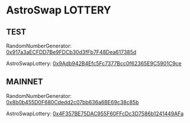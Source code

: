 # AstroSwap LOTTERY

## TEST

RandomNumberGenerator: [0x917a3aECFDD7Be9FDCb30d3fFb7F48Dea617385d](https://evmexplorer.testnet.velas.com/address/0x917a3aECFDD7Be9FDCb30d3fFb7F48Dea617385d)

AstroSwapLottery: [0x9Adb942B4Efc5Fc7377Bcc0f62365E9C5901C9ce](https://evmexplorer.testnet.velas.com/address/0x9Adb942B4Efc5Fc7377Bcc0f62365E9C5901C9ce)

## MAINNET

RandomNumberGenerator: [0x8b0b455D0F680Cdedd2c07bb636a6BE69c38c85b](https://evmexplorer.velas.com/address/0x8b0b455D0F680Cdedd2c07bb636a6BE69c38c85b)

AstroSwapLottery: [0x4F357BE75DAC955F60FFcDc3D7586b1241449AFa](https://evmexplorer.velas.com/address/0x4F357BE75DAC955F60FFcDc3D7586b1241449AFa)
